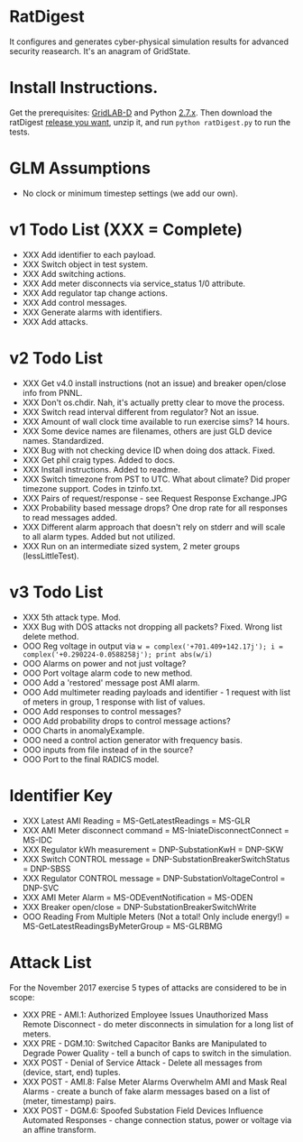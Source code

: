 # RatDigest

It configures and generates cyber-physical simulation results for advanced security reasearch. It's an anagram of GridState.

# Install Instructions.

Get the prerequisites: [GridLAB-D](https://sourceforge.net/projects/gridlab-d/files/?source=navbar) and Python [2.7.x](https://www.python.org/downloads/). Then download the ratDigest [release you want](https://github.com/dpinney/RatDigest/releases), unzip it, and run `python ratDigest.py` to run the tests.

# GLM Assumptions

- No clock or minimum timestep settings (we add our own).

# v1 Todo List (XXX = Complete)

- XXX Add identifier to each payload.
- XXX Switch object in test system.
- XXX Add switching actions.
- XXX Add meter disconnects via service_status 1/0 attribute.
- XXX Add regulator tap change actions.
- XXX Add control messages.
- XXX Generate alarms with identifiers.
- XXX Add attacks.

# v2 Todo List

- XXX Get v4.0 install instructions (not an issue) and breaker open/close info from PNNL.
- XXX Don't os.chdir. Nah, it's actually pretty clear to move the process.
- XXX Switch read interval different from regulator? Not an issue.
- XXX Amount of wall clock time available to run exercise sims? 14 hours.
- XXX Some device names are filenames, others are just GLD device names. Standardized.
- XXX Bug with not checking device ID when doing dos attack. Fixed.
- XXX Get phil craig types. Added to docs.
- XXX Install instructions. Added to readme.
- XXX Switch timezone from PST to UTC. What about climate? Did proper timezone support. Codes in tzinfo.txt.
- XXX Pairs of request/response - see Request Response Exchange.JPG
- XXX Probability based message drops? One drop rate for all responses to read messages added.
- XXX Different alarm approach that doesn't rely on stderr and will scale to all alarm types. Added but not utilized.
- XXX Run on an intermediate sized system, 2 meter groups (lessLittleTest).

# v3 Todo List
- XXX 5th attack type. Mod.
- XXX Bug with DOS attacks not dropping all packets? Fixed. Wrong list delete method.
- OOO Reg voltage in output via ```w = complex('+701.409+142.17j'); i = complex('+0.290224-0.0588258j'); print abs(w/i)```
- OOO Alarms on power and not just voltage?
- OOO Port voltage alarm code to new method.
- OOO Add a 'restored' message post AMI alarm.
- OOO Add multimeter reading payloads and identifier - 1 request with list of meters in group, 1 response with list of values.
- OOO Add responses to control messages?
- OOO Add probability drops to control message actions?
- OOO Charts in anomalyExample.
- OOO need a control action generator with frequency basis.
- OOO inputs from file instead of in the source?
- OOO Port to the final RADICS model.

# Identifier Key

- XXX Latest AMI Reading = MS-GetLatestReadings = MS-GLR
- XXX AMI Meter disconnect command = MS-IniateDisconnectConnect = MS-IDC
- XXX Regulator kWh measurement = DNP-SubstationKwH = DNP-SKW
- XXX Switch CONTROL message = DNP-SubstationBreakerSwitchStatus = DNP-SBSS
- XXX Regulator CONTROL message = DNP-SubstationVoltageControl = DNP-SVC
- XXX AMI Meter Alarm = MS-ODEventNotification = MS-ODEN
- XXX Breaker open/close = DNP-SubstationBreakerSwitchWrite
- OOO Reading From Multiple Meters (Not a total! Only include energy!) = MS-GetLatestReadingsByMeterGroup = MS-GLRBMG

# Attack List

For the November 2017 exercise 5 types of attacks are considered to be in scope:

- XXX PRE - AMI.1: Authorized Employee Issues Unauthorized Mass Remote Disconnect - do meter disconnects in simulation for a long list of meters.
- XXX PRE - DGM.10: Switched Capacitor Banks are Manipulated to Degrade Power Quality - tell a bunch of caps to switch in the simulation.
- XXX POST - Denial of Service Attack - Delete all messages from (device, start, end) tuples.
- XXX POST - AMI.8: False Meter Alarms Overwhelm AMI and Mask Real Alarms - create a bunch of fake alarm messages based on a list of (meter, timestamp) pairs.
- XXX POST - DGM.6: Spoofed Substation Field Devices Influence Automated Responses - change connection status, power or voltage via an affine transform.
